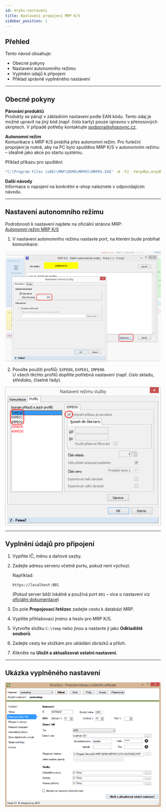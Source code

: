 ```yaml
---
id: mrpks-nastaveni
title: Nastavení propojení MRP K/S
sidebar_position: 1
---
```


## Přehled

Tento návod obsahuje:

- Obecné pokyny
- Nastavení autonomního režimu
- Vyplnění údajů k připojení
- Příklad správně vyplněného nastavení

---

## Obecné pokyny

**Párování produktů**  
Produkty se párují v základním nastavení podle EAN kódu. Tento údaj je možné upravit na jiný kód (např. číslo karty) pouze úpravou v přenosových skriptech. V případě potřeby kontaktujte [podpora@shopsync.cz](mailto:podpora@shopsync.cz).

**Autonomní režim**  
Komunikace s MRP K/S probíhá přes autonomní režim. Pro funkční propojení je nutné, aby na PC bylo spuštěno MRP K/S v autonomním režimu – ideálně jako akce po startu systému.

Příklad příkazu pro spuštění:

```bash
"C:\Program Files (x86)\MRP\DEMO\MRPKS\MRPKS.EXE" -A -F2 -Ymrpdba,mrpdba
```

**Další návody**  
Informace o napojení na konkrétní e-shop naleznete v odpovídajícím návodu.

---

## Nastavení autonomního režimu

Podrobnosti k nastavení najdete na oficiální stránce MRP:  
[Autonomní režim MRP K/S](http://www.mrp.cz/software/ucetnictvi/ks/autonomni-rezim.asp#CHAPTER_1_0)

1. V nastavení autonomního režimu nastavte port, na kterém bude probíhat komunikace:

![Nastavení portu](assets/20250527_124009_mrpks_1.png)

2. Povolte použití profilů: `EXPE00`, `EXPE01`, `IMPE00`.  
   U všech těchto profilů doplňte potřebná nastavení (např. číslo skladu, středisko, číselné řady).

![Nastavení profilů](assets/20250527_124028_mrpks_2.png)

---

## Vyplnění údajů pro připojení

1. Vyplňte IČ, měnu a daňové sazby.
2. Zadejte adresu serveru včetně portu, pokud není výchozí.

   Například:
   ```
   https://localhost:801
   ```

   (Pokud server běží lokálně a používá port `801` – více o nastavení viz [oficiální dokumentace](http://www.mrp.cz/software/ucetnictvi/ks/autonomni-rezim.asp#CHAPTER_1_0))

3. Do pole **Propojovací řetězec** zadejte cestu k databázi MRP.
4. Vyplňte přihlašovací jméno a heslo pro MRP K/S.
5. Vytvořte složku `C:\temp` nebo jinou a nastavte ji jako **Odkladiště souborů**.
6. Zadejte cesty ke složkám pro ukládání obrázků a příloh.
7. Klikněte na **Uložit a aktualizovat ostatní nastavení**.

---

## Ukázka vyplněného nastavení

![Příklad nastavení](assets/20250527_124041_mrpks_3.png)
